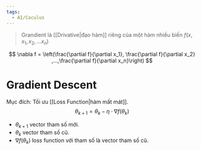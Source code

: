 ```yaml
---
tags:
  - AI/Caculus
---
```

> Grandient là [[Drivative|đạo hàm]] riêng của một hàm nhiều biến $f(x,x_1,x_2, ... x_n)$

$$
\nabla f = \left(\frac{\partial f}{​\partial x_1}​, \frac{\partial f}​{\partial x_2}​,…,\frac{\partial f}​{\partial x_n}​\right)
$$
# Gradient Descent
Mục đích: Tối ưu [[Loss Function|hàm mất mát]].
$$
θ_{k+1}​=θ_k​−η⋅∇f(θ_k​)
$$
- $θ_{k+1}$ vector tham số mới.
- $θ_{k}$ vector tham số cũ.
- $∇f(θ_k​)$ loss function với tham số là vector tham số cũ.
